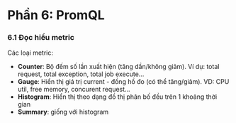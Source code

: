 # Phần 6: PromQL

### 6.1 Đọc hiểu metric


Các loại metric:
 - **Counter**: Bộ đếm số lần xuất hiện (tăng dần/không giảm). Ví dụ: total request, total exception, total job execute...
 - **Gauge**: Hiển thị giá trị current - đồng hồ đo (có thể tăng/giảm). VD: CPU util, free memory, concurent request...
 - **Histogram**: Hiển thị theo dạng đồ thị phân bố đều trên 1 khoảng thời gian
 - **Summary**: giống với histogram


